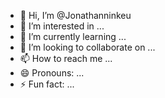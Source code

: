 - 👋 Hi, I’m @Jonathanninkeu
- 👀 I’m interested in ...
- 🌱 I’m currently learning ...
- 💞️ I’m looking to collaborate on ...
- 📫 How to reach me ...
- 😄 Pronouns: ...
- ⚡ Fun fact: ...

<!---
Jonathanninkeu/Jonathanninkeu is a ✨ special ✨ repository because its `README.md` (this file) appears on your GitHub profile.
You can click the Preview link to take a look at your changes.
--->
